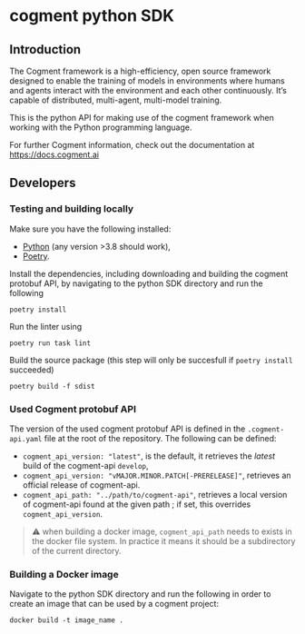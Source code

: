# cogment python SDK

## Introduction

The Cogment framework is a high-efficiency, open source framework designed to enable the training of models in environments where humans and agents interact with the environment and each other continuously. It’s capable of distributed, multi-agent, multi-model training.

This is the python API for making use of the cogment framework when working with the Python programming language.

For further Cogment information, check out the documentation at <https://docs.cogment.ai>

## Developers

### Testing and building locally

Make sure you have the following installed:
  - [Python](https://www.python.org) (any version >3.8 should work),
  - [Poetry](https://python-poetry.org).

Install the dependencies, including downloading and building the cogment protobuf API, by navigating to the python SDK directory and run the following

```
poetry install
```

Run the linter using

```
poetry run task lint
```

Build the source package (this step will only be succesfull if `poetry install` succeeded)

```
poetry build -f sdist
```

### Used Cogment protobuf API

The version of the used cogment protobuf API is defined in the `.cogment-api.yaml` file at the root of the repository. The following can be defined:

- `cogment_api_version: "latest"`, is the default, it retrieves the _latest_ build of the cogment-api `develop`,
- `cogment_api_version: "vMAJOR.MINOR.PATCH[-PRERELEASE]"`, retrieves an official release of cogment-api.
- `cogment_api_path: "../path/to/cogment-api"`, retrieves a local version of cogment-api found at the given path ; if set, this overrides `cogment_api_version`.

> ⚠️ when building a docker image, `cogment_api_path` needs to exists in the docker file system. In practice it means it should be a subdirectory of the current directory.

### Building a Docker image

Navigate to the python SDK directory and run the following in order to create an image that can be used by a cogment project:

```
docker build -t image_name .
```
